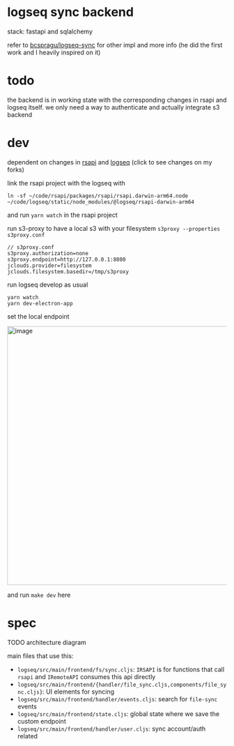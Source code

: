 # logseq sync backend

stack: fastapi and sqlalchemy

refer to [bcspragu/logseq-sync](https://github.com/bcspragu/logseq-sync) for other impl and more info (he did the first work and I heavily inspired on it)

# todo

the backend is in working state with the corresponding changes in rsapi and logseq itself. we only need a way to authenticate and actually integrate s3 backend

# dev

dependent on changes in [rsapi](https://github.com/logseq/rsapi/compare/master...scratchmex:rsapi:master) and [logseq](https://github.com/logseq/logseq/compare/master...scratchmex:logseq:master) (click to see changes on my forks)

link the rsapi project with the logseq with

```
ln -sf ~/code/rsapi/packages/rsapi/rsapi.darwin-arm64.node ~/code/logseq/static/node_modules/@logseq/rsapi-darwin-arm64
```

and run `yarn watch` in the rsapi project

run s3-proxy to have a local s3 with your filesystem `s3proxy --properties s3proxy.conf`

```
// s3proxy.conf
s3proxy.authorization=none
s3proxy.endpoint=http://127.0.0.1:8080
jclouds.provider=filesystem
jclouds.filesystem.basedir=/tmp/s3proxy
```

run logseq develop as usual

```
yarn watch
yarn dev-electron-app
```

set the local endpoint

<img width="594" alt="image" src="https://github.com/scratchmex/logseq-sync/assets/4014888/05c7f9e7-3e27-4d71-a508-550642d7245d">

and run `make dev` here

# spec

TODO architecture diagram


main files that use this:

- `logseq/src/main/frontend/fs/sync.cljs`: `IRSAPI` is for functions that call `rsapi` and `IRemoteAPI` consumes this api directly
- `logseq/src/main/frontend/{handler/file_sync.cljs,components/file_sync.cljs}`: UI elements for syncing
- `logseq/src/main/frontend/handler/events.cljs`: search for `file-sync` events
- `logseq/src/main/frontend/state.cljs`: global state where we save the custom endpoint
- `logseq/src/main/frontend/handler/user.cljs`: sync account/auth related

